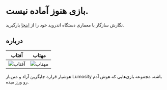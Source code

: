 # بازی هنوز آماده نیست.


نگارش سازگار با معماری دستگاه اندروید خود را از [اینجا](https://github.com/mojtabavahidinasab/conscious/releases) بارگیرید.


## درباره
| آفتاب                                                                                                               | مهتاب                                                                                                               |
| -------                                                                                                             | ------                                                                                                              |
| ![آفتاب](https://bayanbox.ir/view/7315322995791869504/Screenshot-2025-05-24-07-37-32-504-com.example.conscious.jpg) | ![مهتاب](https://bayanbox.ir/view/9092189637684755864/Screenshot-2025-05-24-07-37-43-881-com.example.conscious.jpg) |



هوشیار قراره جایگزین آزاد و متن‌باز Lumosity باشه. مجموعه بازی‌هایی که هوش آدم رو ورز میده.
